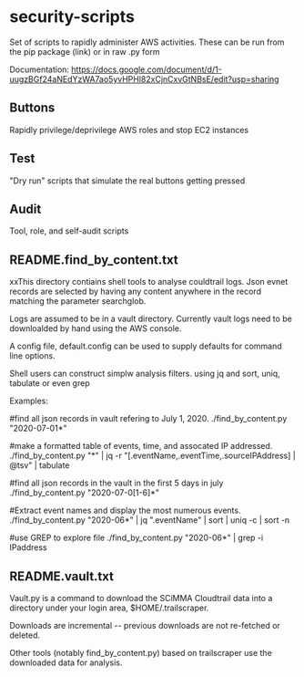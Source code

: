 # security-scripts
Set of scripts to rapidly administer AWS activities. These can be run from the pip package (link) or in raw .py form

Documentation: https://docs.google.com/document/d/1-uugzBGf24aNEdYzWA7ao5yvHPHl82xCjnCxvGtNBsE/edit?usp=sharing

## Buttons
Rapidly privilege/deprivilege AWS roles and stop EC2 instances

## Test
"Dry run" scripts that simulate the real buttons getting pressed

## Audit
Tool, role, and self-audit scripts

## README.find_by_content.txt
xxThis directory contiains shell tools to analyse couldtrail logs.
Json evnet records are selected by having any content anywhere
in the record matching the parameter searchglob.

Logs are assumed to be in a vault directory. Currently
vault logs need to be downloalded by hand using the
AWS console.

A config file, default.config can be used to supply
defaults for command line options.

Shell users can construct simplw analysis filters.
using jq and sort, uniq, tabulate or even grep

Examples:

#find all json records in vault refering to July 1, 2020.
./find_by_content.py "2020-07-01*"

#make a formatted table of events, time, and assocated IP addressed.
./find_by_content.py "*"  | jq -r  "[.eventName,.eventTime,.sourceIPAddress] | @tsv" | tabulate

#find all json records in the vault in the first 5 days in july
./find_by_content.py "2020-07-0[1-6]*"

#Extract event names and display the most numerous events.
./find_by_content.py "2020-06*"  | jq ".eventName" | sort | uniq -c  | sort -n

#use GREP to explore file
./find_by_content.py "2020-06*"  | grep -i IPaddress

## README.vault.txt
Vault.py is a command to download the SCiMMA
Cloudtrail data into a directory under your login
area, $HOME/.trailscraper.

Downloads are incremental -- previous downloads are not
re-fetched or deleted.

Other tools (notably find_by_content.py) based
on trailscraper use the downloaded data for analysis.


